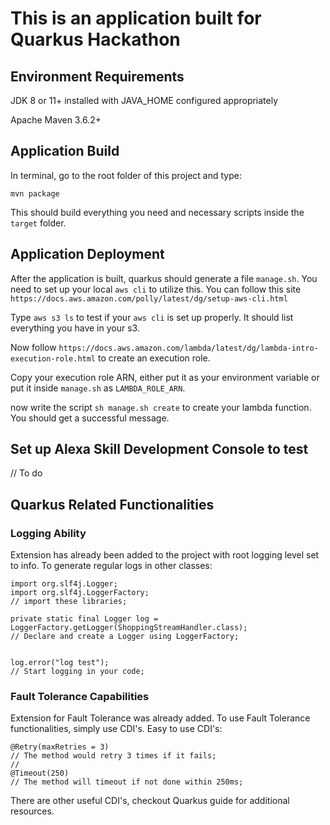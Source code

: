 # This is an application built for Quarkus Hackathon

## Environment Requirements

JDK 8 or 11+ installed with JAVA_HOME configured appropriately

Apache Maven 3.6.2+

## Application Build

In terminal, go to the root folder of this project and type:

``mvn package``

This should build everything you need and necessary scripts inside the `target` folder.

## Application Deployment

After the application is built, quarkus should generate a file `manage.sh`.
You need to set up your local `aws cli` to utilize this. You can follow this site `https://docs.aws.amazon.com/polly/latest/dg/setup-aws-cli.html`

Type `aws s3 ls` to test if your `aws cli` is set up properly. It should list everything you have in your s3.

Now follow `https://docs.aws.amazon.com/lambda/latest/dg/lambda-intro-execution-role.html` to create an execution role.

Copy your execution role ARN, either put it as your environment variable or put it inside `manage.sh` as `LAMBDA_ROLE_ARN`.

now write the script `sh manage.sh create` to create your lambda function.
You should get a successful message.

## Set up Alexa Skill Development Console to test
// To do


## Quarkus Related Functionalities

### Logging Ability
Extension has already been added to the project with root logging level set to info.
To generate regular logs in other classes:

```$xslt
import org.slf4j.Logger;
import org.slf4j.LoggerFactory;
// import these libraries;

private static final Logger log = LoggerFactory.getLogger(ShoppingStreamHandler.class);
// Declare and create a Logger using LoggerFactory;


log.error("log test");
// Start logging in your code;
```

### Fault Tolerance Capabilities
Extension for Fault Tolerance was already added. To use Fault Tolerance functionalities, simply use CDI's.
Easy to use CDI's:
```$xslt
@Retry(maxRetries = 3)
// The method would retry 3 times if it fails;
// 
@Timeout(250)
// The method will timeout if not done within 250ms;
```

There are other useful CDI's, checkout Quarkus guide for additional resources.
